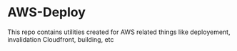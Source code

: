 # AWS-Deploy
This repo contains utilities created for AWS related things like deployement, invalidation Cloudfront, building, etc

